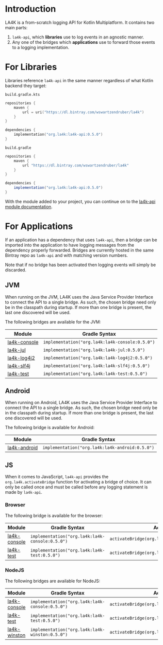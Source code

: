 # Introduction

LA4K is a from-scratch logging API for Kotlin Multiplatform. It contains two main parts:

1. `la4k-api`, which **libraries** use to log events in an agnostic manner.
2. Any one of the bridges which **applications** use to forward those events to a logging
   implementation.

# For Libraries

Libraries reference `la4k-api` in the same manner regardless of what Kotlin backend they target:

`build.gradle.kts`
```kotlin
repositories {
    maven {
        url = uri("https://dl.bintray.com/wswartzendruber/la4k")
    }
}

dependencies {
    implementation("org.la4k:la4k-api:0.5.0")
}
```

`build.gradle`
```groovy
repositories {
    maven {
        url "https://dl.bintray.com/wswartzendruber/la4k"
    }
}

dependencies {
    implementation("org.la4k:la4k-api:0.5.0")
}
```

With the module added to your project, you can continue on to the
[la4k-api module documentation](la4k-api/README.md).

# For Applications

If an application has a dependency that uses `la4k-api`, then a bridge can be imported into the
application to have logging messages from the dependency properly forwarded. Bridges are
currently hosted in the same Bintray repo as `la4k-api` and with matching version numbers.

Note that if no bridge has been activated then logging events will simply be discarded.

## JVM

When running on the JVM, LA4K uses the Java Service Provider Interface to connect the API to a
single bridge. As such, the chosen bridge need only be in the classpath during startup. If more
than one bridge is present, the last one discovered will be used.

The following bridges are available for the JVM:

| Module                                 | Gradle Syntax                                   |
|----------------------------------------|-------------------------------------------------|
| [la4k-console](la4k-console/README.md) | `implementation("org.la4k:la4k-console:0.5.0")` |
| [la4k-jul](la4k-jul/README.md)         | `implementation("org.la4k:la4k-jul:0.5.0")`     |
| [la4k-log4j2](la4k-log4j2/README.md)   | `implementation("org.la4k:la4k-log4j2:0.5.0")`  |
| [la4k-slf4j](la4k-slf4j/README.md)     | `implementation("org.la4k:la4k-slf4j:0.5.0")`   |
| [la4k-test](la4k-test/README.md)       | `implementation("org.la4k:la4k-test:0.5.0")`    |

## Android

When running on Android, LA4K uses the Java Service Provider Interface to connect the API to a
single bridge. As such, the chosen bridge need only be in the classpath during startup. If more
than one bridge is present, the last one discovered will be used.

The following bridge is available for Android:

| Module                                 | Gradle Syntax                                   |
|----------------------------------------|-------------------------------------------------|
| [la4k-android](la4k-android/README.md) | `implementation("org.la4k:la4k-android:0.5.0")` |

## JS

When it comes to JavaScript, `la4k-api` provides the `org.la4k.activateBridge` function for
activating a bridge of choice. It can only be called once and must be called before any logging
statement is made by `la4k-api`.

### Browser

The following bridge is available for the browser:

| Module                                 | Gradle Syntax                                   | Activation
|----------------------------------------|-------------------------------------------------|-------------------------------------------------|
| [la4k-console](la4k-console/README.md) | `implementation("org.la4k:la4k-console:0.5.0")` | `activateBridge(org.la4k.test.ConsoleBridge())` |
| [la4k-test](la4k-test/README.md)       | `implementation("org.la4k:la4k-test:0.5.0")`    | `activateBridge(org.la4k.test.TestBridge())`    |

### NodeJS

The following bridges are available for NodeJS:

| Module                                 | Gradle Syntax                                   | Activation                                      |
|----------------------------------------|-------------------------------------------------|-------------------------------------------------|
| [la4k-console](la4k-console/README.md) | `implementation("org.la4k:la4k-console:0.5.0")` | `activateBridge(org.la4k.test.ConsoleBridge())` |
| [la4k-test](la4k-test/README.md)       | `implementation("org.la4k:la4k-test:0.5.0")`    | `activateBridge(org.la4k.test.TestBridge())`    |
| [la4k-winston](la4k-winston/README.md) | `implementation("org.la4k:la4k-winston:0.5.0")` | `activateBridge(org.la4k.test.WinstonBridge())` |
